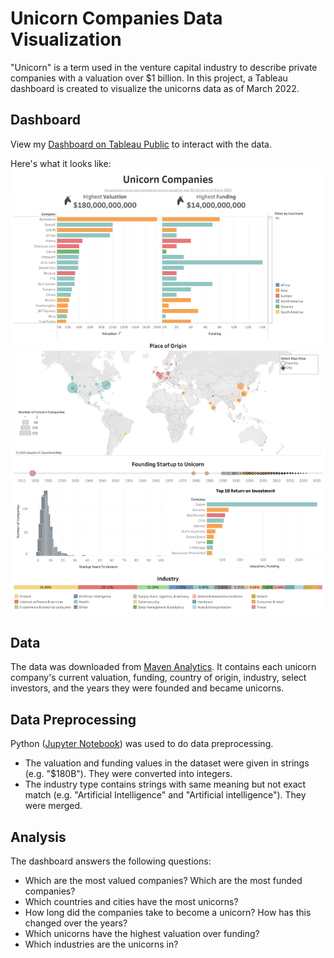 # Unicorn Companies Data Visualization

"Unicorn" is a term used in the venture capital industry to describe private companies with a valuation over $1 billion. In this project, a Tableau dashboard is created to visualize the unicorns data as of March 2022. 

## Dashboard
View my [Dashboard on Tableau Public](https://public.tableau.com/views/UnicornCompanies_16523546443960/DashboardUnicorn?:language=en-US&:display_count=n&:origin=viz_share_link) to interact with the data.

Here's what it looks like:
![Alt text](./Dashboard%20Unicorn.png?raw=true "Dashboard snapshot")

## Data
The data was downloaded from [Maven Analytics](https://www.mavenanalytics.io/data-playground?page=1&pageSize=5). It contains each unicorn company's current valuation, funding, country of origin, industry, select investors, and the years they were founded and became unicorns.

## Data Preprocessing 
Python ([Jupyter Notebook](./Unicorn_preprocessing.ipynb)) was used to do data preprocessing.
- The valuation and funding values in the dataset were given in strings (e.g. "$180B"). They were converted into integers.
- The industry type contains strings with same meaning but not exact match (e.g. "Artificial Intelligence" and "Artificial intelligence"). They were merged.

## Analysis
The dashboard answers the following questions:
- Which are the most valued companies? Which are the most funded companies?
- Which countries and cities have the most unicorns?
- How long did the companies take to become a unicorn? How has this changed over the years?
- Which unicorns have the highest valuation over funding?
- Which industries are the unicorns in?
